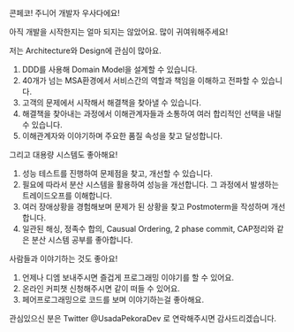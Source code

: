콘페코! 주니어 개발자 우사다에요!

아직 개발을 시작한지는 얼마 되지는 않았어요.
많이 귀여워해주세요!


저는 Architecture와 Design에 관심이 많아요.

1. DDD를 사용해 Domain Model을 설계할 수 있습니다.
2. 40개가 넘는 MSA환경에서 서비스간의 역할과 책임을 이해하고 전파할 수 있습니다.
3. 고객의 문제에서 시작해서 해결책을 찾아낼 수 있습니다.
4. 해결책을 찾아내는 과정에서 이해관계자들과 소통하여 여러 합리적인 선택을 내릴 수 있습니다.
5. 이해관계자와 이야기하며 주요한 품질 속성을 찾고 달성합니다.

그리고 대용량 시스템도 좋아해요!

1. 성능 테스트를 진행하여 문제점을 찾고, 개선할 수 있습니다.
2. 필요에 따라서 분산 시스템을 활용하여 성능을 개선합니다. 그 과정에서 발생하는 트레이드오프를 이해합니다.
3. 여러 장애상황을 경험해보며 문제가 된 상황을 찾고 Postmoterm을 작성하며 개선합니다.
4. 일관된 해싱, 정족수 합의, Causual Ordering, 2 phase commit, CAP정리와 같은 분산 시스템 공부를 좋아합니다.

사람들과 이야기하는 것도 좋아요!

1. 언제나 디엠 보내주시면 즐겁게 프로그래밍 이야기를 할 수 있어요.
2. 온라인 커피챗 신청해주시면 같이 떠들 수 있어요.
3. 페어프로그래밍으로 코드를 보며 이야기하는걸 좋아해요.

관심있으신 분은 Twitter @UsadaPekoraDev 로 연락해주시면 감사드리겠습니다.
